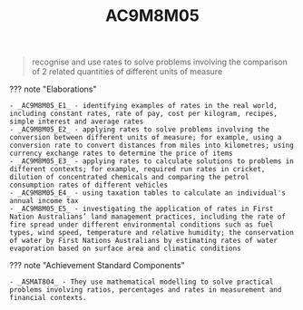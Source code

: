 ﻿---
backlinks:
- title: Learning Areas
  url: /memex/sense/Teaching/Curriculum/v9/v9-learning-areas.html
tags: australian-curriculum
title: AC9M8M05
type: note
---
> recognise and use rates to solve problems involving the comparison of 2 related quantities of different units of measure

??? note "Elaborations"

	- _AC9M8M05_E1_ - identifying examples of rates in the real world, including constant rates, rate of pay, cost per kilogram, recipes, simple interest and average rates
	- _AC9M8M05_E2_ - applying rates to solve problems involving the conversion between different units of measure; for example, using a conversion rate to convert distances from miles into kilometres; using currency exchange rates to determine the price of items
	- _AC9M8M05_E3_ - applying rates to calculate solutions to problems in different contexts; for example, required run rates in cricket, dilution of concentrated chemicals and comparing the petrol consumption rates of different vehicles
	- _AC9M8M05_E4_ - using taxation tables to calculate an individual's annual income tax
	- _AC9M8M05_E5_ - investigating the application of rates in First Nation Australians’ land management practices, including the rate of fire spread under different environmental conditions such as fuel types, wind speed, temperature and relative humidity; the conservation of water by First Nations Australians by estimating rates of water evaporation based on surface area and climatic conditions
??? note "Achievement Standard Components"

	- _ASMAT804_ - They use mathematical modelling to solve practical problems involving ratios, percentages and rates in measurement and financial contexts.